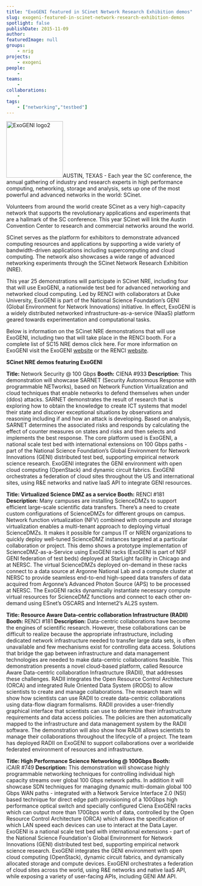 ```yaml
---
title: "ExoGENI featured in SCinet Network Research Exhibition demos"
slug: exogeni-featured-in-scinet-network-research-exhibition-demos
spotlight: false
publishDate: 2015-11-09
author: 
featuredImage: null
groups:
    - nrig
projects:
    - exogeni
people:
    - 
teams: 
    - 
collaborations:
    - 
tags:
    - ["networking","testbed"]
---
```

<a href="http://renci.org/wp-content/uploads/2015/11/ExoGENI-logo2.png"><img class="alignright size-thumbnail wp-image-15171" src="http://renci.org/wp-content/uploads/2015/11/ExoGENI-logo2-150x150.png" alt="ExoGENI logo2" width="150" height="150" /></a>AUSTIN, TEXAS - Each year the SC conference, the annual gathering of industry and research experts in high performance computing, networking, storage and analysis, sets up one of the most powerful and advanced networks in the world: SCinet.

<!--more-->

Volunteers from around the world create SCinet as a very high-capacity network that supports the revolutionary applications and experiments that are a hallmark of the SC conference. This year SCinet will link the Austin Convention Center to research and commercial networks around the world.

SCinet serves as the platform for exhibitors to demonstrate advanced computing resources and applications by supporting a wide variety of bandwidth-driven applications including supercomputing and cloud computing. The network also showcases a wide range of advanced networking experiments through the SCinet Network Research Exhibition (NRE).

This year 25 demonstrations will participate in SCinet NRE, including four that will use ExoGENI, a nationwide test bed for advanced networking and networked cloud computing. Led by RENCI with collaborators at Duke University, ExoGENI is part of the National Science Foundation’s GENI (Global Environment for Network Innovations) initiative. In effect, ExoGENI is a widely distributed networked infrastructure-as-a-service (NIaaS) platform geared towards experimentation and computational tasks.

Below is information on the SCinet NRE demonstrations that will use ExoGENI, including two that will take place in the RENCI booth. For a complete list of SC15 NRE demos click here. For more information on ExoGENI visit the ExoGENI <a href="http://www.exogeni.net/" target="_blank">website</a> or the RENCI <a href="http://renci.org/research/geni/" target="_blank">website</a>.

<strong>SCinet NRE demos featuring ExoGENI</strong>

<strong>Title:</strong> Network Security @ 100 Gbps
<strong>Booth:</strong> CIENA #933
<strong>Description</strong>: This demonstration will showcase SARNET (Security Autonomous Response with programmable NETworks), based on Network Function Virtualization and cloud techniques that enable networks to defend themselves when under (ddos) attacks. SARNET demonstrates the result of research that is exploring how to obtain the knowledge to create ICT systems that model their state and discover exceptional situations by observations and reasoning including if and how an attack is developing. Based on analysis, SARNET determines the associated risks and responds by calculating the effect of counter measures on states and risks and then selects and implements the best response. The core platform used is ExoGENI, a national scale test bed with international extensions on 100 Gbps paths - part of the National Science Foundation’s Global Environment for Network Innovations (GENI) distributed test bed, supporting empirical network science research. ExoGENI integrates the GENI environment with open cloud computing (OpenStack) and dynamic circuit fabrics. ExoGENI orchestrates a federation of cloud sites throughout the US and international sites, using R&amp;E networks and native IaaS API to integrate GENI resources.

<strong>Title: Virtualized Science DMZ as a service</strong><strong>
<strong>Booth:</strong></strong> RENCI #181
<strong>Description:</strong> Many campuses are installing ScienceDMZs to support efficient large-scale scientific data transfers. There’s a need to create custom configurations of ScienceDMZs for different groups on campus. Network function virtualization (NFV) combined with compute and storage virtualization enables a multi-tenant approach to deploying virtual ScienceDMZs. It makes it possible for campus IT or NREN organizations to quickly deploy well-tuned ScienceDMZ instances targeted at a particular collaboration or project. This demo shows a prototype implementation of ScienceDMZ-as-a-Service using ExoGENI racks (ExoGENI is part of NSF GENI federation of test beds) deployed at StarLight facility in Chicago and at NERSC. The virtual ScienceDMZs deployed on-demand in these racks connect to a data source at Argonne National Lab and a compute cluster at NERSC to provide seamless end-to-end high-speed data transfers of data acquired from Argonne’s Advanced Photon Source (APS) to be processed at NERSC. The ExoGENI racks dynamically instantiate necessary compute virtual resources for ScienceDMZ functions and connect to each other on-demand using ESnet’s OSCARS and Internet2’s AL2S system.

<strong>Title: Resource Aware Data-centric collaboration Infrastructure (RADII)</strong><strong>
<strong>Booth: </strong></strong>RENCI #181
<strong>Description:</strong> Data-centric collaborations have become the engines of scientific research. However, these collaborations can be difficult to realize because the appropriate infrastructure, including dedicated network infrastructure needed to transfer large data sets, is often unavailable and few mechanisms exist for controlling data access. Solutions that bridge the gap between infrastructure and data management technologies are needed to make data-centric collaborations feasible. This demonstration presents a novel cloud-based platform, called Resource Aware Data-centrIc collaboratIon Infrastructure (RADII), that addresses these challenges. RADII integrates the Open Resource Control Architecture (ORCA) and integrated Rule Oriented Data System (iRODS) to allow scientists to create and manage collaborations. The research team will show how scientists can use RADII to create data-centric collaborations using data-flow diagram formalisms. RADII provides a user-friendly graphical interface that scientists can use to determine their infrastructure requirements and data access policies. The policies are then automatically mapped to the infrastructure and data management system by the RADII software. The demonstration will also show how RADII allows scientists to manage their collaborations throughout the lifecycle of a project. The team has deployed RADII on ExoGENI to support collaborations over a worldwide federated environment of resources and infrastructure.

<strong>Title: </strong><strong>High Performance Science Networking @ 100Gbps </strong><strong>
</strong><strong>Booth:</strong> iCAIR #749
<strong>Description:</strong> This demonstration will showcase highly programmable networking techniques for controlling individual high capacity streams over global 100 Gbps network paths. In addition it will showcase SDN techniques for managing dynamic multi-domain global 100 Gbps WAN paths - integrated with a Network Service Interface 2.0 (NSI) based technique for direct edge path provisioning of a 100Gbps high performance optical switch and specially configured Ciena ExoGENI racks which can output more than 170Gbps worth of data, controlled by the Open Resource Control Architecture (ORCA) which allows the specification of which LAN speed each devices can use to interact at the Data Layer. ExoGENI is a national scale test bed with international extensions - part of the National Science Foundation's Global Environment for Network Innovations (GENI) distributed test bed, supporting empirical network science research. ExoGENI integrates the GENI environment with open cloud computing (OpenStack), dynamic circuit fabrics, and dynamically allocated storage and compute devices. ExoGENI orchestrates a federation of cloud sites across the world, using R&amp;E networks and native IaaS API, while exposing a variety of user-facing APIs, including GENI AM API.

&nbsp;
